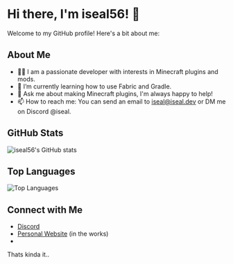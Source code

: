 # Hi there, I'm iseal56! 👋

Welcome to my GitHub profile! Here's a bit about me:

## About Me

- 👨‍💻 I am a passionate developer with interests in Minecraft plugins and mods.
- 🌱 I’m currently learning how to use Fabric and Gradle.
- 💬 Ask me about making Minecraft plugins, I'm always happy to help!
- 📫 How to reach me: You can send an email to iseal@iseal.dev or DM me on Discord @iseal.


## GitHub Stats

![iseal56's GitHub stats](https://github-readme-stats.vercel.app/api?username=iseal56&show_icons=true&theme=radical)

## Top Languages

![Top Languages](https://github-readme-stats.vercel.app/api/top-langs/?username=iseal56&layout=compact&theme=radical)

## Connect with Me

- [Discord](https://discord.iseal.dev/)
- [Personal Website](https://iseal.dev/) (in the works)
- 
Thats kinda it..
